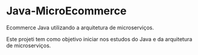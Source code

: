 # Java-MicroEcommerce
Ecommerce Java utilizando a arquitetura de microserviços. 

Este projeti tem como objetivo iniciar nos estudos do Java e da arquitetura de microserviços.
